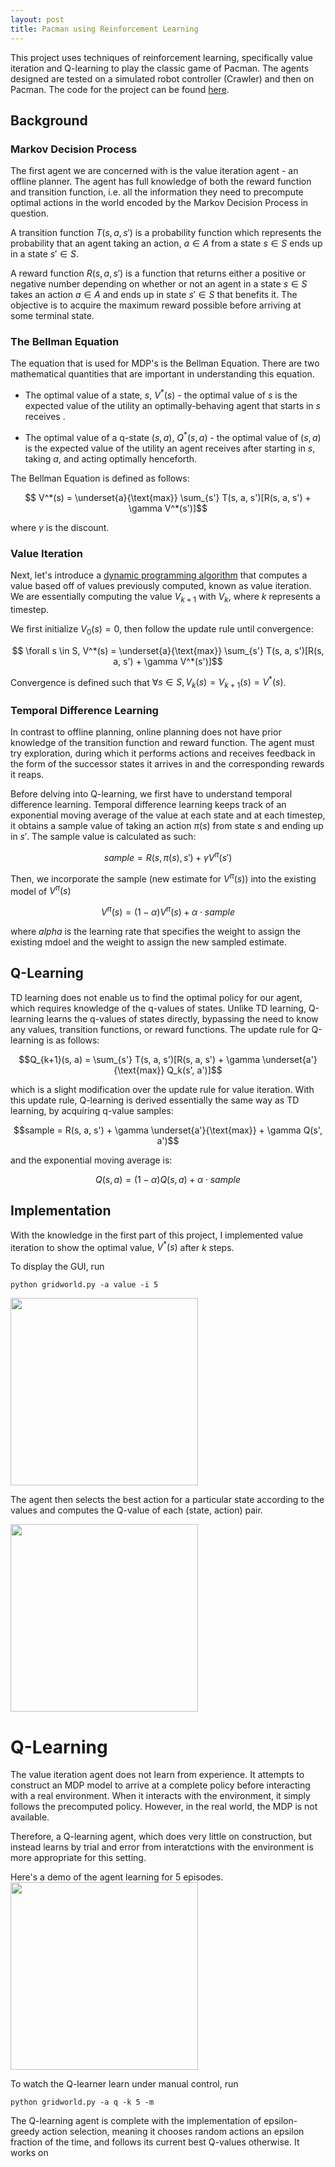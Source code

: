 ```yaml
---
layout: post
title: Pacman using Reinforcement Learning
---
```

<style TYPE="text/css">
code.has-jax {font: inherit; font-size: 100%; background: inherit; border: inherit;}
</style>
<script type="text/x-mathjax-config">
MathJax.Hub.Config({
    tex2jax: {
        inlineMath: [['$','$'], ['\\(','\\)']],
        skipTags: ['script', 'noscript', 'style', 'textarea', 'pre'] // removed 'code' entry
    }
});
MathJax.Hub.Queue(function() {
    var all = MathJax.Hub.getAllJax(), i;
    for(i = 0; i < all.length; i += 1) {
        all[i].SourceElement().parentNode.className += ' has-jax';
    }
});
</script>
<script type="text/javascript" src="http://cdn.mathjax.org/mathjax/latest/MathJax.js?config=TeX-AMS-MML_HTMLorMML"></script>

This project uses techniques of reinforcement learning, specifically value iteration and Q-learning to play the classic game of Pacman. The agents designed are tested on a simulated robot controller (Crawler) and then on Pacman. The code for the project can be found [here](https://github.com/simpeijie/CS188-Artificial-Intelligence/tree/master/reinforcement).

<!-- ![pacman_gridworld]({{ site.baseurl }}/images/pacman_gridworld.png) -->

## Background

### Markov Decision Process

The first agent we are concerned with is the value iteration agent - an offline planner. The agent has full knowledge of both the reward function and transition function, i.e. all the information they need to precompute optimal actions in the world encoded by the Markov Decision Process in question. 

A transition function $T(s, a, s')$ is a probability function which represents the probability that an agent taking an action, $a \in A$ from a state $s \in S$ ends up in a state $s' \in S$. 

A reward function $R(s, a, s')$ is a function that returns either a positive or negative number depending on whether or not an agent in a state $s \in S$ takes an action $a \in A$ and ends up in state $s' \in S$ that benefits it. The objective is to acquire the maximum reward possible before arriving at some terminal state.  

### The Bellman Equation

The equation that is used for MDP's is the Bellman Equation. There are two mathematical quantities that are important in understanding this equation. 
* The optimal value of a state, $s$, $V^*(s)$ - the optimal value of $s$ is the expected value of the utility an optimally-behaving agent that starts in $s$ receives .

* The optimal value of a q-state $(s,a)$, $Q^*(s,a)$ - the optimal value of $(s,a)$ is the expected value of the utility an agent receives after starting in $s$, taking $a$, and acting optimally henceforth.

The Bellman Equation is defined as follows: 

$$ V^*(s) = \underset{a}{\text{max}} \sum_{s'} T(s, a, s')[R(s, a, s') + \gamma V^*(s')]$$

where $\gamma$ is the discount.

### Value Iteration

Next, let's introduce a [dynamic programming algorithm](https://en.wikipedia.org/wiki/Dynamic_programming) that computes a value based off of values previously computed, known as value iteration. We are essentially computing the value $V_{k+1}$ with $V_k$, where $k$ represents a timestep.

We first initialize $V_0 (s) = 0$, then follow the update rule until convergence:

$$ \forall s \in S, V^*(s) = \underset{a}{\text{max}} \sum_{s'} T(s, a, s')[R(s, a, s') + \gamma V^*(s')]$$ 

Convergence is defined such that $\forall s \in S, V_k(s) = V_{k+1}(s) = V^*(s)$.

### Temporal Difference Learning 

In contrast to offline planning, online planning does not have prior knowledge of the transition function and reward function. The agent must try exploration, during which it performs actions and receives feedback in the form of the successor states it arrives in and the corresponding rewards it reaps.

Before delving into Q-learning, we first have to understand temporal difference learning. Temporal difference learning keeps track of an exponential moving average of the value at each state and at each timestep, it obtains a sample value of taking an action $\pi(s)$ from state $s$ and ending up in $s'$. The sample value is calculated as such:

$$sample = R(s, \pi(s), s') + \gamma V^\pi(s')$$

Then, we incorporate the sample (new estimate for $V^\pi(s)$) into the existing model of $V^\pi(s)$

$$V^\pi(s) = (1 - \alpha)V^\pi(s) + \alpha \cdot sample$$

where $alpha$ is the learning rate that specifies the weight to assign the existing mdoel and the weight to assign the new sampled estimate. 

## Q-Learning

TD learning does not enable us to find the optimal policy for our agent, which requires knowledge of the q-values of states. Unlike TD learning, Q-learning learns the q-values of states directly, bypassing the need to know any values, transition functions, or reward functions. The update rule for Q-learning is as follows:

$$Q_{k+1}(s, a) = \sum_{s'} T(s, a, s')[R(s, a, s') + \gamma \underset{a'}{\text{max}} Q_k(s', a')]$$

which is a slight modification over the update rule for value iteration. With this update rule, Q-learning is derived essentially the same way as TD learning, by acquiring q-value samples: 

$$sample = R(s, a, s') + \gamma \underset{a'}{\text{max}} + \gamma Q(s', a')$$

and the exponential moving average is:

$$Q(s, a) = (1 - \alpha) Q(s, a) + \alpha \cdot sample$$

## Implementation

With the knowledge in the first part of this project, I implemented value iteration to show the optimal value, $V^*(s)$ after $k$ steps.  

To display the GUI, run 
``` 
python gridworld.py -a value -i 5
```

<img src="{{ site.baseurl }}/images/value-iteration.png" width="300" class="center-image">

The agent then selects the best action for a particular state according to the values and computes the Q-value of each (state, action) pair. 

<img src="{{ site.baseurl }}/images/q-values.png" width="300" class="center-image">

# Q-Learning

The value iteration agent does not learn from experience. It attempts to construct an MDP model to arrive at a complete policy before interacting with a real environment. When it interacts with the environment, it simply follows the precomputed policy. However, in the real world, the MDP is not available. 

Therefore, a Q-learning agent, which does very little on construction, but instead learns by trial and error from interatctions with the environment is more appropriate for this setting.

Here's a demo of the agent learning for 5 episodes. 
<img src="{{ site.baseurl }}/images/q-learning.gif" width="300" class="center-image">

To watch the Q-learner learn under manual control, run  
``` 
python gridworld.py -a q -k 5 -m
```

The Q-learning agent is complete with the implementation of epsilon-greedy action selection, meaning it chooses random actions an epsilon fraction of the time, and follows its current best Q-values otherwise. It works on 
